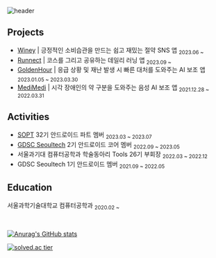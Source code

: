 ![header](https://capsule-render.vercel.app/api?type=waving&color=0:94B1FF,100:FADADD&height=200&section=header&text=Haeun%20Lee&fontSize=80&animation=twinkling)

## Projects 

- [Winey](https://github.com/team-winey/Winey-AOS) | 긍정적인 소비습관을 만드는 쉽고 재밌는 절약 SNS 앱 <sub>2023.06 ~</sub>
- [Runnect](https://github.com/Runnect/Runnect-Android) | 코스를 그리고 공유하는 데일리 러닝 앱 <sub>2023.09 ~</sub>
- [GoldenHour](https://github.com/gdsc-seoultech/GoldenHour_Android) | 응급 상황 및 재난 발생 시 빠른 대처를 도와주는 AI 보조 앱 <sub>2023.01.05 ~ 2023.03.30</sub>
- [MediMedi](https://github.com/leeeha/MediMedi_Android) | 시각 장애인의 약 구분을 도와주는 음성 AI 보조 앱 <sub>2021.12.28 ~ 2022.03.31</sub>

## Activities 

- [SOPT](https://sopt.org/) 32기 안드로이드 파트 멤버 <sub>2023.03 ~ 2023.07</sub>
- [GDSC Seoultech](https://gdsc-seoultech.github.io/) 2기 안드로이드 코어 멤버 <sub>2022.09 ~ 2023.05</sub>
- 서울과기대 컴퓨터공학과 학술동아리 Tools 26기 부회장 <sub>2022.03 ~ 2022.12</sub>
- GDSC Seoultech 1기 안드로이드 멤버 <sub>2021.09 ~ 2022.05</sub>

## Education

서울과학기술대학교 컴퓨터공학과 <sub>2020.02 ~</sub>

<br>

[![Anurag's GitHub stats](https://github-readme-stats.vercel.app/api?username=leeeha&theme=flag-india&show_icons=true)](https://github.com/anuraghazra/github-readme-stats) 

[![solved.ac tier](http://mazassumnida.wtf/api/pastel/generate_badge?boj=jxlhe46)](https://solved.ac/jxlhe46)
